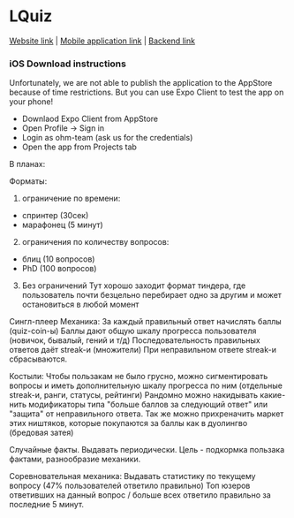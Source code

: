 # LQuiz

[Website link](https://ohm-team.github.io/lquiz-client/) | [Mobile application link](https://expo.io/@ohm-team/lquiz-client) | [Backend link](https://lquiz-backend.goooseman.ru/)

### iOS Download instructions

Unfortunately, we are not able to publish the application to the AppStore because of time restrictions. But you can use Expo Client to test the app on your phone!

- Downlaod Expo Client from AppStore
- Open Profile -> Sign in
- Login as ohm-team (ask us for the credentials)
- Open the app from Projects tab

В планах:

Форматы:

1. ограничение по времени:

- спринтер (30сек)
- марафонец (5 минут)

2. ограничения по количеству вопросов:

- блиц (10 вопросов)
- PhD (100 вопросов)

3. Без ограничений
   Тут хорошо заходит формат тиндера, где пользователь почти безцельно перебирает одно за другим и может остановиться в любой момент

Сингл-плеер Механика:
За каждый правильный ответ начислять баллы (quiz-coin-ы)
Баллы дают общую шкалу прогресса пользователя (новичок, бывалый, гений и т/д)
Последовательность правильных ответов даёт streak-и (множители)
При неправильном ответе streak-и сбрасываются.

Костыли:
Чтобы пользакам не было грусно, можно сигментировать вопросы и иметь дополнительную шкалу прогресса по ним (отдельные streak-и, ранги, статусы, рейтинги)
Рандомно можно накидывать какие-нить модификаторы типа "больше баллов за следующий ответ" или "защита" от неправильного ответа. Так же можно прихреначить маркет этих ништяков, которые покупаются за баллы как в дуолингво (бредовая затея)

Случайные факты.
Выдавать периодически. Цель - подкормка пользака фактами, разнообразие механики.

Соревновательная механика:
Выдавать статистику по текущему вопросу (47% пользователей ответило правильно)
Топ юзеров ответивших на данный вопрос / больше всех ответило правильно за последние 5 минут.
